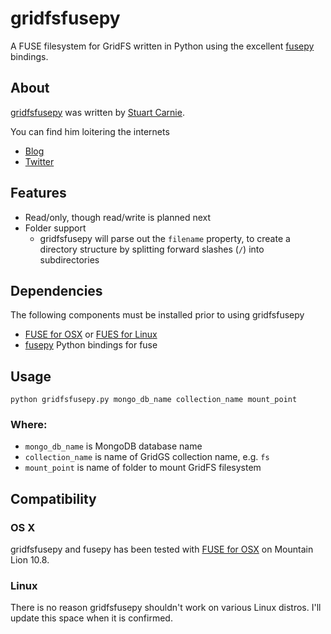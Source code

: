 gridfsfusepy
============
A FUSE filesystem for GridFS written in Python using the excellent [fusepy](https://github.com/terencehonles/fusepy) 
bindings.

About
-----
[gridfsfusepy](http://github.com/scarnie/gridfsfusepy) was written by [Stuart Carnie](http://github/scarnie).  

You can find him loitering the internets

* [Blog](http://aussiebloke.blogspot.com)
* [Twitter](http://twitter.com/stuartcarnie)

Features
--------
* Read/only, though read/write is planned next
* Folder support
  * gridfsfusepy will parse out the `filename` property, to create a directory structure by splitting forward slashes (`/`) 
    into subdirectories

Dependencies
------------
The following components must be installed prior to using gridfsfusepy

* [FUSE for OSX](http://osxfuse.github.com/) or [FUES for Linux](http://fuse.sourceforge.net/)
* [fusepy](https://github.com/terencehonles/fusepy) Python bindings for fuse

Usage
-----
    python gridfsfusepy.py mongo_db_name collection_name mount_point
	
### Where:
* `mongo_db_name` is MongoDB database name
* `collection_name` is name of GridGS collection name, e.g. `fs`
* `mount_point` is name of folder to mount GridFS filesystem

Compatibility
-------------

### OS X
gridfsfusepy and fusepy has been tested with [FUSE for OSX](http://osxfuse.github.com/) on Mountain Lion 10.8.

### Linux
There is no reason gridfsfusepy shouldn't work on various Linux distros.  I'll update this space when it is confirmed.

